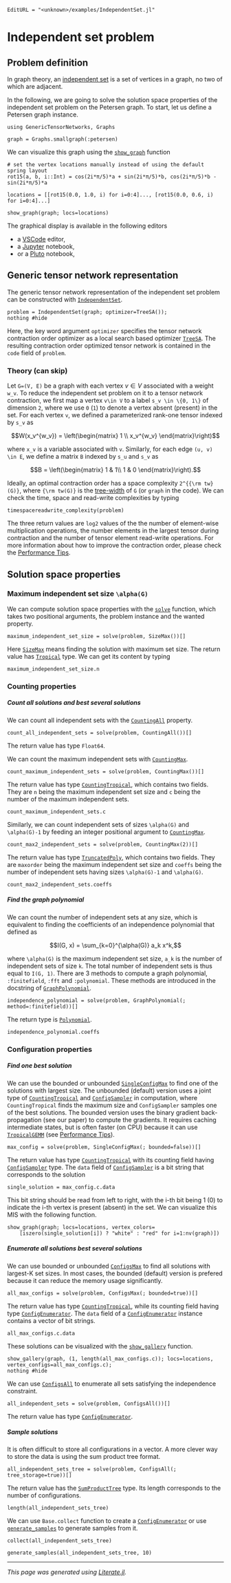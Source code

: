 ```@meta
EditURL = "<unknown>/examples/IndependentSet.jl"
```

# Independent set problem

## Problem definition
In graph theory, an [independent set](https://en.wikipedia.org/wiki/Independent_set_(graph_theory)) is a set of vertices in a graph, no two of which are adjacent.

In the following, we are going to solve the solution space properties of the independent set problem on the Petersen graph. To start, let us define a Petersen graph instance.

````@example IndependentSet
using GenericTensorNetworks, Graphs

graph = Graphs.smallgraph(:petersen)
````

We can visualize this graph using the [`show_graph`](@ref) function

````@example IndependentSet
# set the vertex locations manually instead of using the default spring layout
rot15(a, b, i::Int) = cos(2i*π/5)*a + sin(2i*π/5)*b, cos(2i*π/5)*b - sin(2i*π/5)*a

locations = [[rot15(0.0, 1.0, i) for i=0:4]..., [rot15(0.0, 0.6, i) for i=0:4]...]

show_graph(graph; locs=locations)
````

The graphical display is available in the following editors
* a [VSCode](https://github.com/julia-vscode/julia-vscode) editor,
* a [Jupyter](https://github.com/JunoLab/Juno.jl) notebook,
* or a [Pluto](https://github.com/fonsp/Pluto.jl) notebook,

## Generic tensor network representation
The generic tensor network representation of the independent set problem can be constructed with [`IndependentSet`](@ref).

````@example IndependentSet
problem = IndependentSet(graph; optimizer=TreeSA());
nothing #hide
````

Here, the key word argument `optimizer` specifies the tensor network contraction order optimizer as a local search based optimizer [`TreeSA`](@ref).
The resulting contraction order optimized tensor network is contained in the `code` field of `problem`.

### Theory (can skip)
Let ``G=(V, E)`` be a graph with each vertex $v\in V$ associated with a weight ``w_v``.
To reduce the independent set problem on it to a tensor network contraction, we first map a vertex ``v\in V`` to a label ``s_v \in \{0, 1\}`` of dimension ``2``, where we use ``0`` (``1``) to denote a vertex absent (present) in the set.
For each vertex ``v``, we defined a parameterized rank-one tensor indexed by ``s_v`` as
```math
W(x_v^{w_v}) = \left(\begin{matrix}
    1 \\
    x_v^{w_v}
    \end{matrix}\right)
```
where ``x_v`` is a variable associated with ``v``.
Similarly, for each edge ``(u, v) \in E``, we define a matrix ``B`` indexed by ``s_u`` and ``s_v`` as
```math
B = \left(\begin{matrix}
1  & 1\\
1 & 0
\end{matrix}\right).
```
Ideally, an optimal contraction order has a space complexity ``2^{{\rm tw}(G)}``,
where ``{\rm tw(G)}`` is the [tree-width](https://en.wikipedia.org/wiki/Treewidth) of ``G`` (or `graph` in the code).
We can check the time, space and read-write complexities by typing

````@example IndependentSet
timespacereadwrite_complexity(problem)
````

The three return values are `log2` values of the the number of element-wise multiplication operations, the number elements in the largest tensor during contraction and the number of tensor element read-write operations.
For more information about how to improve the contraction order, please check the [Performance Tips](@ref).

## Solution space properties

### Maximum independent set size ``\alpha(G)``
We can compute solution space properties with the [`solve`](@ref) function, which takes two positional arguments, the problem instance and the wanted property.

````@example IndependentSet
maximum_independent_set_size = solve(problem, SizeMax())[]
````

Here [`SizeMax`](@ref) means finding the solution with maximum set size.
The return value has [`Tropical`](@ref) type. We can get its content by typing

````@example IndependentSet
maximum_independent_set_size.n
````

### Counting properties
##### Count all solutions and best several solutions
We can count all independent sets with the [`CountingAll`](@ref) property.

````@example IndependentSet
count_all_independent_sets = solve(problem, CountingAll())[]
````

The return value has type `Float64`.

We can count the maximum independent sets with [`CountingMax`](@ref).

````@example IndependentSet
count_maximum_independent_sets = solve(problem, CountingMax())[]
````

The return value has type [`CountingTropical`](@ref), which contains two fields.
They are `n` being the maximum independent set size and `c` being the number of the maximum independent sets.

````@example IndependentSet
count_maximum_independent_sets.c
````

Similarly, we can count independent sets of sizes ``\alpha(G)`` and ``\alpha(G)-1`` by feeding an integer positional argument to [`CountingMax`](@ref).

````@example IndependentSet
count_max2_independent_sets = solve(problem, CountingMax(2))[]
````

The return value has type [`TruncatedPoly`](@ref), which contains two fields.
They are `maxorder` being the maximum independent set size and `coeffs` being the number of independent sets having sizes ``\alpha(G)-1`` and ``\alpha(G)``.

````@example IndependentSet
count_max2_independent_sets.coeffs
````

##### Find the graph polynomial
We can count the number of independent sets at any size, which is equivalent to finding the coefficients of an independence polynomial that defined as
```math
I(G, x) = \sum_{k=0}^{\alpha(G)} a_k x^k,
```
where ``\alpha(G)`` is the maximum independent set size,
``a_k`` is the number of independent sets of size ``k``.
The total number of independent sets is thus equal to ``I(G, 1)``.
There are 3 methods to compute a graph polynomial, `:finitefield`, `:fft` and `:polynomial`.
These methods are introduced in the docstring of [`GraphPolynomial`](@ref).

````@example IndependentSet
independence_polynomial = solve(problem, GraphPolynomial(; method=:finitefield))[]
````

The return type is [`Polynomial`](https://juliamath.github.io/Polynomials.jl/stable/polynomials/polynomial/#Polynomial-2).

````@example IndependentSet
independence_polynomial.coeffs
````

### Configuration properties
##### Find one best solution
We can use the bounded or unbounded [`SingleConfigMax`](@ref) to find one of the solutions with largest size.
The unbounded (default) version uses a joint type of [`CountingTropical`](@ref) and [`ConfigSampler`](@ref) in computation,
where `CountingTropical` finds the maximum size and `ConfigSampler` samples one of the best solutions.
The bounded version uses the binary gradient back-propagation (see our paper) to compute the gradients.
It requires caching intermediate states, but is often faster (on CPU) because it can use [`TropicalGEMM`](https://github.com/TensorBFS/TropicalGEMM.jl) (see [Performance Tips](@ref)).

````@example IndependentSet
max_config = solve(problem, SingleConfigMax(; bounded=false))[]
````

The return value has type [`CountingTropical`](@ref) with its counting field having [`ConfigSampler`](@ref) type. The `data` field of [`ConfigSampler`](@ref) is a bit string that corresponds to the solution

````@example IndependentSet
single_solution = max_config.c.data
````

This bit string should be read from left to right, with the i-th bit being 1 (0) to indicate the i-th vertex is present (absent) in the set.
We can visualize this MIS with the following function.

````@example IndependentSet
show_graph(graph; locs=locations, vertex_colors=
    [iszero(single_solution[i]) ? "white" : "red" for i=1:nv(graph)])
````

##### Enumerate all solutions best several solutions
We can use bounded or unbounded [`ConfigsMax`](@ref) to find all solutions with largest-K set sizes.
In most cases, the bounded (default) version is prefered because it can reduce the memory usage significantly.

````@example IndependentSet
all_max_configs = solve(problem, ConfigsMax(; bounded=true))[]
````

The return value has type [`CountingTropical`](@ref), while its counting field having type [`ConfigEnumerator`](@ref). The `data` field of a [`ConfigEnumerator`](@ref) instance contains a vector of bit strings.

````@example IndependentSet
all_max_configs.c.data
````

These solutions can be visualized with the [`show_gallery`](@ref) function.

````@example IndependentSet
show_gallery(graph, (1, length(all_max_configs.c)); locs=locations, vertex_configs=all_max_configs.c);
nothing #hide
````

We can use [`ConfigsAll`](@ref) to enumerate all sets satisfying the independence constraint.

````@example IndependentSet
all_independent_sets = solve(problem, ConfigsAll())[]
````

The return value has type [`ConfigEnumerator`](@ref).

##### Sample solutions
It is often difficult to store all configurations in a vector.
A more clever way to store the data is using the sum product tree format.

````@example IndependentSet
all_independent_sets_tree = solve(problem, ConfigsAll(; tree_storage=true))[]
````

The return value has the [`SumProductTree`](@ref) type. Its length corresponds to the number of configurations.

````@example IndependentSet
length(all_independent_sets_tree)
````

We can use `Base.collect` function to create a [`ConfigEnumerator`](@ref) or use [`generate_samples`](@ref) to generate samples from it.

````@example IndependentSet
collect(all_independent_sets_tree)

generate_samples(all_independent_sets_tree, 10)
````

---

*This page was generated using [Literate.jl](https://github.com/fredrikekre/Literate.jl).*

